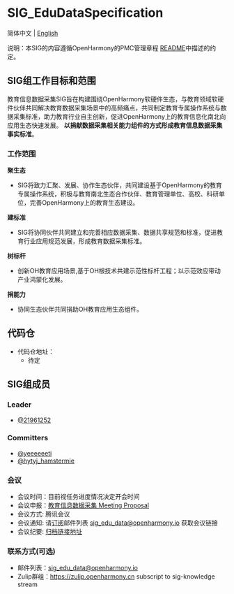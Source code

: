 # SIG_EduDataSpecification
简体中文 | [English](./sig_edu_data_specification.md)

说明：本SIG的内容遵循OpenHarmony的PMC管理章程 [README](/zh/pmc.md)中描述的约定。

## SIG组工作目标和范围

教育信息数据采集SIG旨在构建围绕OpenHarmony软硬件生态，与教育领域软硬件伙伴共同解决教育数据采集场景中的高频痛点，共同制定教育专属操作系统与数据采集标准，助力教育行业自主创新，促进OpenHarmony上的教育信息化南北向应用生态快速发展。
**以捐献数据采集相关能力组件的方式形成教育信息数据采集事实标准**。


### 工作范围
**聚生态**
* SIG将致力汇聚、发展、协作生态伙伴，共同建设基于OpenHarmony的教育专属操作系统，积极与教育南北生态合作伙伴、教育管理单位、高校、科研单位，完善OpenHarmony上的教育生态建设。

**建标准**

* SIG将协同伙伴共同建立和完善相应数据采集、数据共享规范和标准，促进教育行业应用规范发展，形成教育数据采集标准。

**树标杆**
* 创新OH教育应用场景,基于OH根技术共建示范性标杆工程；以示范效应带动产业鸿蒙化发展。

**捐能力**
* 协同生态伙伴共同捐助OH教育应用生态组件。


## 代码仓
* 代码仓地址：
  - 待定

## SIG组成员

### Leader
- [@21961252](https://gitee.com/21961252)


### Committers
- [@yeeeeeeti](https://gitee.com/yeeeeeeti)
- [@hytyj_hamstermie](https://gitee.com/hytyj_hamstermie)


### 会议
 - 会议时间：目前视任务进度情况决定开会时间
 - 会议申报：[教育信息数据采集 Meeting Proposal](https://shimo.im/sheets/tpcJktty9Pvpp9c8/MODOC/)
 - 会议方式:   腾讯会议
 - 会议通知:   请[订阅](https://lists.openatom.io/postorius/lists/sig_edu_data.openharmony.io/)邮件列表 sig_edu_data@openharmony.io 获取会议链接
 - 会议纪要:   [归档链接地址](https://gitee.com/openharmony-sig/sig-content/tree/master/edu_data_specification/meetings)

### 联系方式(可选)

- 邮件列表：[sig_edu_data@openharmony.io]()
- Zulip群组：https://zulip.openharmony.cn  subscript to sig-knowledge stream